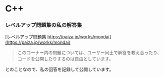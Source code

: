 # C++
### レベルアップ問題集の私の解答集
[レベルアップ問題集 https://paiza.jp/works/mondai](https://paiza.jp/works/mondai)
> このコーナー内の問題については、ユーザー同士で解答を教え合ったり、コードを公開したりするのは自由としています。

とのことなので、私の回答を記録して公開しています。
